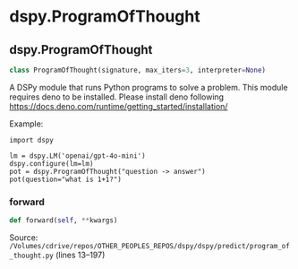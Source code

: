 # dspy.ProgramOfThought

## dspy.ProgramOfThought

```python
class ProgramOfThought(signature, max_iters=3, interpreter=None)
```

A DSPy module that runs Python programs to solve a problem.
This module requires deno to be installed. Please install deno following https://docs.deno.com/runtime/getting_started/installation/

Example:
```
import dspy

lm = dspy.LM('openai/gpt-4o-mini')
dspy.configure(lm=lm)
pot = dspy.ProgramOfThought("question -> answer")
pot(question="what is 1+1?")
```


### forward

```python
def forward(self, **kwargs)
```
Source: `/Volumes/cdrive/repos/OTHER_PEOPLES_REPOS/dspy/dspy/predict/program_of_thought.py` (lines 13–197)


